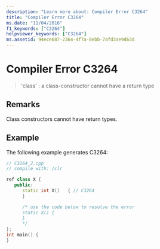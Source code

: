 ```yaml
---
description: "Learn more about: Compiler Error C3264"
title: "Compiler Error C3264"
ms.date: "11/04/2016"
f1_keywords: ["C3264"]
helpviewer_keywords: ["C3264"]
ms.assetid: 94ece687-2364-4f7a-8ebb-7afd3ae9d63d
---
```

# Compiler Error C3264

> 'class' : a class-constructor cannot have a return type

## Remarks

Class constructors cannot have return types.

## Example

The following example generates C3264:

```cpp
// C3264_2.cpp
// compile with: /clr

ref class X {
   public:
      static int X()   { // C3264
      }

      /* use the code below to resolve the error
      static X() {
      }
      */
};
int main() {
}
```
